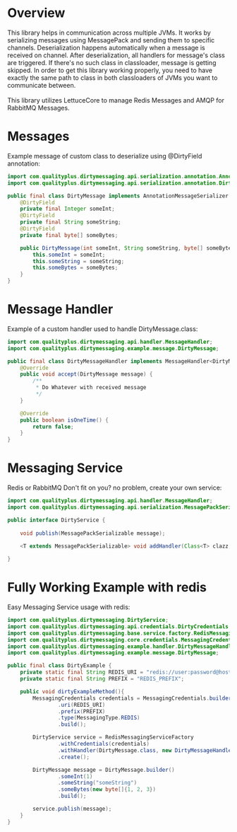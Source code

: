 # Overview
This library helps in communication across multiple JVMs.
It works by serializing messages using MessagePack and sending them to specific channels.
Deserialization happens automatically when a message is received on channel. After deserialization, all handlers for message's class are triggered. If there's no such class in classloader, message is getting skipped.
In order to get this library working properly, you need to have exactly the same path to class in both classloaders of JVMs you want to communicate between.
<br><br>
This library utilizes LettuceCore to manage Redis Messages and AMQP for RabbitMQ Messages.

# Messages
Example message of custom class to deserialize using @DirtyField annotation:

```java
import com.qualityplus.dirtymessaging.api.serialization.annotation.AnnotationMessageSerializer;
import com.qualityplus.dirtymessaging.api.serialization.annotation.DirtyField;

public final class DirtyMessage implements AnnotationMessageSerializer {
    @DirtyField
    private final Integer someInt;
    @DirtyField
    private final String someString;
    @DirtyField
    private final byte[] someBytes;

    public DirtyMessage(int someInt, String someString, byte[] someBytes) {
        this.someInt = someInt;
        this.someString = someString;
        this.someBytes = someBytes;
    }
}
```

# Message Handler
Example of a custom handler used to handle DirtyMessage.class:

```java
import com.qualityplus.dirtymessaging.api.handler.MessageHandler;
import com.qualityplus.dirtymessaging.example.message.DirtyMessage;

public final class DirtyMessageHandler implements MessageHandler<DirtyMessage> {
    @Override
    public void accept(DirtyMessage message) {
        /**
         * Do Whatever with received message
         */
    }

    @Override
    public boolean isOneTime() {
        return false;
    }
}
```

# Messaging Service
Redis or RabbitMQ Don't fit on you? no problem, create your own service:

```java
import com.qualityplus.dirtymessaging.api.handler.MessageHandler;
import com.qualityplus.dirtymessaging.api.serialization.MessagePackSerializable;

public interface DirtyService { 
    
    void publish(MessagePackSerializable message);

    <T extends MessagePackSerializable> void addHandler(Class<T> clazz, MessageHandler<T> consumer);
    
}
```

# Fully Working Example with redis
Easy Messaging Service usage with redis:

```java
import com.qualityplus.dirtymessaging.DirtyService;
import com.qualityplus.dirtymessaging.api.credentials.DirtyCredentials.MessagingType;
import com.qualityplus.dirtymessaging.base.service.factory.RedisMessagingServiceFactory;
import com.qualityplus.dirtymessaging.core.credentials.MessagingCredentials;
import com.qualityplus.dirtymessaging.example.handler.DirtyMessageHandler;
import com.qualityplus.dirtymessaging.example.message.DirtyMessage;

public final class DirtyExample {
    private static final String REDIS_URI = "redis://user:password@host:port";
    private static final String PREFIX = "REDIS_PREFIX";

    public void dirtyExampleMethod(){
        MessagingCredentials credentials = MessagingCredentials.builder()
                .uri(REDIS_URI)
                .prefix(PREFIX)
                .type(MessagingType.REDIS)
                .build();

        DirtyService service = RedisMessagingServiceFactory
                .withCredentials(credentials)
                .withHandler(DirtyMessage.class, new DirtyMessageHandler())
                .create();

        DirtyMessage message = DirtyMessage.builder()
                .someInt(1)
                .someString("someString")
                .someBytes(new byte[]{1, 2, 3})
                .build();

        service.publish(message);
    }
}
```

